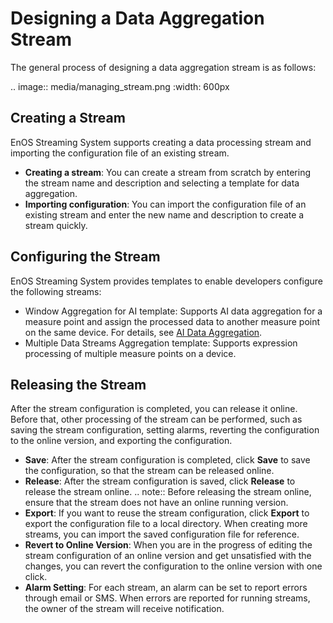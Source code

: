 # Designing a Data Aggregation Stream
The general process of designing a data aggregation stream is as follows:

.. image:: media/managing_stream.png
   :width: 600px

## Creating a Stream
EnOS Streaming System supports creating a data processing stream and importing the configuration file of an existing stream.
- **Creating a stream**:  You can create a stream from scratch by entering the stream name and description and selecting a template for data aggregation.
- **Importing configuration**: You can import the configuration file of an existing stream and enter the new name and description to create a stream quickly.

## Configuring the Stream
EnOS Streaming System provides templates to enable developers configure the following streams:
- Window Aggregation for AI template: Supports AI data aggregation for a measure point and assign the processed data to another measure point on the same device. For details, see [AI Data Aggregation](ai_template_overview).  
- Multiple Data Streams Aggregation template: Supports expression processing of multiple measure points on a device.

## Releasing the Stream
After the stream configuration is completed, you can release it online. Before that, other processing of the stream can be performed, such as saving the stream configuration, setting alarms, reverting the configuration to the online version, and exporting the configuration.
- **Save**: After the stream configuration is completed, click **Save** to save the configuration, so that the stream can be released online.
- **Release**: After the stream configuration is saved, click **Release** to release the stream online.
  .. note:: Before releasing the stream online, ensure that the stream does not have an online running version.
- **Export**: If you want to reuse the stream configuration, click **Export** to export the configuration file to a local directory. When creating more streams, you can import the saved configuration file for reference.
- **Revert to Online Version**: When you are in the progress of editing the stream configuration of an online version and get unsatisfied with the changes, you can revert the configuration to the online version with one click.
- **Alarm Setting**: For each stream, an alarm can be set to report errors through email or SMS. When errors are reported for running streams, the owner of the stream will receive notification.
